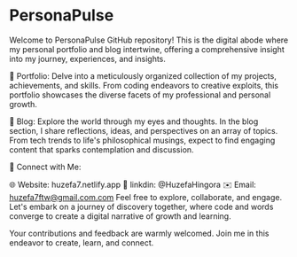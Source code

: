 # PersonaPulse
Welcome to PersonaPulse GitHub repository! This is the digital abode where my personal portfolio and blog intertwine, offering a comprehensive insight into my journey, experiences, and insights.

📂 Portfolio: Delve into a meticulously organized collection of my projects, achievements, and skills. From coding endeavors to creative exploits, this portfolio showcases the diverse facets of my professional and personal growth.

📝 Blog: Explore the world through my eyes and thoughts. In the blog section, I share reflections, ideas, and perspectives on an array of topics. From tech trends to life's philosophical musings, expect to find engaging content that sparks contemplation and discussion.

🔗 Connect with Me:

🌐 Website: huzefa7.netlify.app
👔 linkdin: @HuzefaHingora
✉️ Email: huzefa7ftw@gmail.com.com
Feel free to explore, collaborate, and engage. Let's embark on a journey of discovery together, where code and words converge to create a digital narrative of growth and learning.

Your contributions and feedback are warmly welcomed. Join me in this endeavor to create, learn, and connect.
